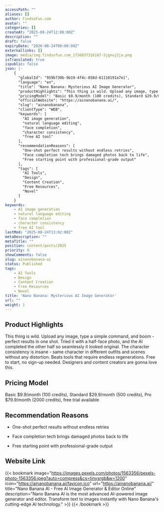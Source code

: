 ```yaml
---
accessPath: ""
aliases: []
author: FindsoFun.com
avatar: ""
categories: []
createAt: "2025-08-24T12:08:00Z"
description: ""
draft: false
expiryDate: "2026-08-24T00:00:00Z"
externallinks: []
image: media/img.findsofun.com_1756037316187-5jgnuj2ja.png
isTranslated: true
ispublic: false
json: |-
    {
      "globalId": "959b730b-9b19-4f4c-858d-61110191a7e1",
      "language": "en",
      "title": "Nano Banana: Mysterious AI Image Generator",
      "productHighlights": "This thing is wild. Upload any image, type a simple command, and boom - perfect results in one shot. Tried it with a half-face photo, and the AI completed the other half so seamlessly it looked original. The character consistency is insane - same character in different outfits and scenes without any distortion. Beats tools that require endless regenerations. Free to start, no sign-up needed. Designers and content creators are gonna love this.",
      "pricingModel": "Basic $9.9/month (100 credits), Standard $29.9/month (500 credits), Pro $79.9/month (2000 credits), free trial available",
      "officialWebsite": "https://ainanobanana.ai/",
      "slug": "ainanobanana",
      "clientType": "WEB",
      "keywords": [
        "AI image generation",
        "natural language editing",
        "face completion",
        "character consistency",
        "free AI tool"
      ],
      "recommendationReasons": [
        "One-shot perfect results without endless retries",
        "Face completion tech brings damaged photos back to life",
        "Free starting point with professional-grade output"
      ],
      "tags": [
        "AI Tools",
        "Design",
        "Content Creation",
        "Free Resources",
        "Novel"
      ]
    }
keywords:
    - AI image generation
    - natural language editing
    - face completion
    - character consistency
    - free AI tool
lastMod: "2025-08-24T13:02:00Z"
metaDescription: ""
metaTitle: ""
position: content/posts/2025
priority: 0
showComments: false
slug: ainanobanana-ai
status: Published
tags:
    - AI Tools
    - Design
    - Content Creation
    - Free Resources
    - Novel
title: 'Nano Banana: Mysterious AI Image Generator'
url: ""
weight: 1
---
```

## Product Highlights
This thing is wild. Upload any image, type a simple command, and boom - perfect results in one shot. Tried it with a half-face photo, and the AI completed the other half so seamlessly it looked original. The character consistency is insane - same character in different outfits and scenes without any distortion. Beats tools that require endless regenerations. Free to start, no sign-up needed. Designers and content creators are gonna love this.

## Pricing Model
<!--more-->Basic $9.9/month (100 credits), Standard $29.9/month (500 credits), Pro $79.9/month (2000 credits), free trial available

## Recommendation Reasons
- One-shot perfect results without endless retries

- Face completion tech brings damaged photos back to life

- Free starting point with professional-grade output

## Website Link
{{< bookmark image="https://images.pexels.com/photos/1563356/pexels-photo-1563356.jpeg?auto=compress&cs=tinysrgb&w=1200" icon="https://ainanobanana.ai/favicon.ico" url="https://ainanobanana.ai/" title="Nano Banana AI - Free AI Image Generator & Editor Online" description="Nano Banana AI is the most advanced AI-powered image generator and editor. Transform text to images instantly with Nano Banana's cutting-edge AI technology." >}}
{{< /bookmark >}}

